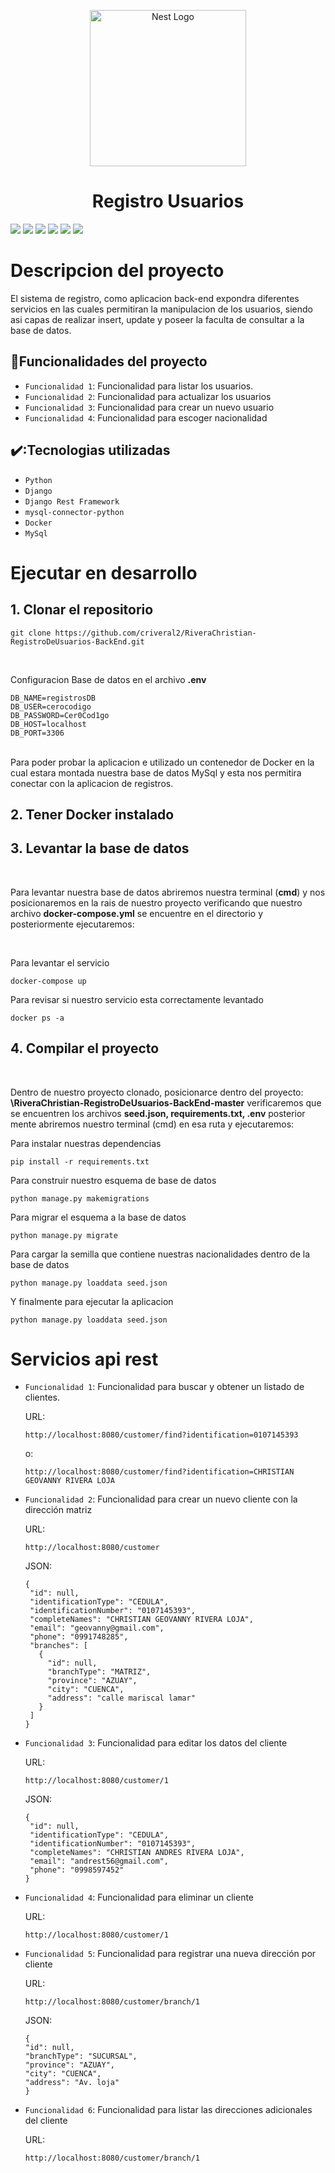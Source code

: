 <p align="center">
  <a href="https://docs.djangoproject.com/en/4.1/" target="blank"><img src="https://velog.velcdn.com/images/tiger/post/23a71530-d387-4af6-abe9-720d1fe360b6/image.png" width="250" alt="Nest Logo" /></a>
</p>
<h1 align="center">  Registro Usuarios </h1>
<p align="left">
   <img src="https://img.shields.io/badge/STATUS-EN%20DESAROLLO-green">
  <img src="https://img.shields.io/badge/PYTHON-%20v3.9.13-green">
  <img src="https://img.shields.io/badge/Django-%20v4.1.5-green">
  <img src="https://img.shields.io/badge/DjangoRestFramework-%20v3.14.0-green">
  <img src="https://img.shields.io/badge/MySql-%20v8.0.32-blue">
  <img src="https://img.shields.io/badge/Docker-%20v20.10.20-blue">
</p>

# Descripcion del proyecto
El sistema de registro, como aplicacion back-end  expondra diferentes servicios en las cuales 
permitiran la manipulacion de los usuarios, siendo asi capas de realizar insert, update y poseer la faculta 
de consultar a la base de datos.


## :hammer:Funcionalidades del proyecto
- `Funcionalidad 1`: Funcionalidad para listar los usuarios.
- `Funcionalidad 2`: Funcionalidad para actualizar los usuarios
- `Funcionalidad 3`: Funcionalidad para crear un nuevo usuario
- `Funcionalidad 4`: Funcionalidad para escoger nacionalidad


## ✔️:Tecnologias utilizadas
- `Python`
- `Django`
- `Django Rest Framework`
- `mysql-connector-python`
- `Docker`
- `MySql`

# Ejecutar en desarrollo
## 1. Clonar el repositorio

```
git clone https://github.com/criveral2/RiveraChristian-RegistroDeUsuarios-BackEnd.git
```
<br>

Configuracion Base de datos en el archivo **.env**

```
DB_NAME=registrosDB
DB_USER=cerocodigo
DB_PASSWORD=Cer0Cod1go
DB_HOST=localhost
DB_PORT=3306
```
<br>
Para poder probar la aplicacion e utilizado un contenedor de Docker en la cual 
estara montada nuestra base de datos MySql y esta nos permitira conectar
con la aplicacion de registros.

<br>

## 2. Tener Docker instalado
## 3. Levantar la base de datos

<br>

Para levantar nuestra base de datos abriremos nuestra terminal (**cmd**)
y nos posicionaremos en la rais de nuestro proyecto verificando que nuestro archivo
**docker-compose.yml** se encuentre en el directorio y posteriormente ejecutaremos:

<br>

Para levantar el servicio
```
docker-compose up
```
Para revisar si nuestro servicio esta correctamente levantado
```
docker ps -a
```
## 4. Compilar el proyecto

<br>

Dentro de nuestro proyecto clonado, posicionarce dentro del proyecto:
**\RiveraChristian-RegistroDeUsuarios-BackEnd-master**
verificaremos que se encuentren los archivos **seed.json, requirements.txt, .env**
posterior mente abriremos nuestro terminal (cmd) en esa ruta y ejecutaremos:
<br>

Para instalar nuestras dependencias
```
pip install -r requirements.txt
```

Para construir nuestro esquema de base de datos
```
python manage.py makemigrations
```

Para migrar el esquema a la base de datos
```
python manage.py migrate
```

Para cargar la semilla que contiene nuestras nacionalidades dentro de la base de datos
```
python manage.py loaddata seed.json
```

Y finalmente para ejecutar la aplicacion 
```
python manage.py loaddata seed.json
```
# Servicios api rest
- `Funcionalidad 1`: Funcionalidad para buscar y obtener un listado de clientes.
  </br>
  
   URL:
   ```
   http://localhost:8080/customer/find?identification=0107145393
   ```
   o:
   ```
   http://localhost:8080/customer/find?identification=CHRISTIAN GEOVANNY RIVERA LOJA
   ```
- `Funcionalidad 2`: Funcionalidad para crear un nuevo cliente con la dirección matriz
  </br>
  
   URL:
   ```
   http://localhost:8080/customer
   ```
   JSON:
   ```
   {
    "id": null,
    "identificationType": "CEDULA",
    "identificationNumber": "0107145393",
    "completeNames": "CHRISTIAN GEOVANNY RIVERA LOJA",
    "email": "geovanny@gmail.com",
    "phone": "0991748285",
    "branches": [
      {
        "id": null,
        "branchType": "MATRIZ",
        "province": "AZUAY",
        "city": "CUENCA",
        "address": "calle mariscal lamar"
      }
    ]
  }
   ```
- `Funcionalidad 3`: Funcionalidad para editar los datos del cliente
  </br>
  
   URL:
   ```
   http://localhost:8080/customer/1
   ```
   JSON:
   ```
  {
    "id": null,
    "identificationType": "CEDULA",
    "identificationNumber": "0107145393",
    "completeNames": "CHRISTIAN ANDRES RIVERA LOJA",
    "email": "andrest56@gmail.com",
    "phone": "0998597452"
  }
   ```
- `Funcionalidad 4`: Funcionalidad para eliminar un cliente
  </br>
  
   URL:
   ```
   http://localhost:8080/customer/1
   ```
- `Funcionalidad 5`: Funcionalidad para registrar una nueva dirección por cliente
  </br>
  
   URL:
   ```
   http://localhost:8080/customer/branch/1
   ```
   JSON:
   ```
  {
  "id": null,
  "branchType": "SUCURSAL",
  "province": "AZUAY",
  "city": "CUENCA",
  "address": "Av. loja"
  }
   ```
- `Funcionalidad 6`: Funcionalidad para listar las direcciones adicionales del cliente
  </br>
  
   URL:
   ```
   http://localhost:8080/customer/branch/1
   ```
